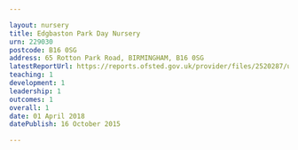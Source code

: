 ```yaml
---

layout: nursery
title: Edgbaston Park Day Nursery
urn: 229030
postcode: B16 0SG
address: 65 Rotton Park Road, BIRMINGHAM, B16 0SG
latestReportUrl: https://reports.ofsted.gov.uk/provider/files/2520287/urn/229030.pdf
teaching: 1
development: 1
leadership: 1
outcomes: 1
overall: 1
date: 01 April 2018 
datePublish: 16 October 2015

---
```

